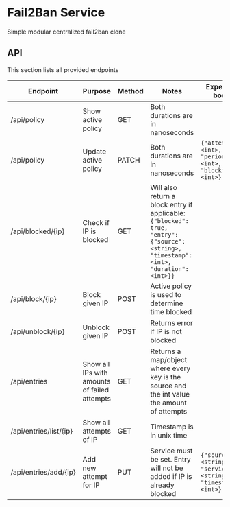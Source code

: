 # Fail2Ban Service
Simple modular centralized fail2ban clone

## API
This section lists all provided endpoints

| Endpoint | Purpose | Method | Notes | Expected body |  
| --- | --- | --- | --- | --- |
| /api/policy | Show active policy | GET | Both durations are in nanoseconds  
| /api/policy | Update active policy | PATCH | Both durations are in nanoseconds | `{"attempts": <int>, "period": <int>, "blocktime": <int>}` 
| /api/blocked/{ip} | Check if IP is blocked | GET | Will also return a block entry if applicable: `{"blocked": true, "entry": {"source": <string>, "timestamp": <int>, "duration": <int>}}`
| /api/block/{ip} | Block given IP | POST | Active policy is used to determine time blocked
| /api/unblock/{ip} | Unblock given IP | POST | Returns error if IP is not blocked
| /api/entries | Show all IPs with amounts of failed attempts | GET | Returns a map/object where every key is the source and the int value the amount of attempts
| /api/entries/list/{ip} | Show all attempts of IP | GET | Timestamp is in unix time
| /api/entries/add/{ip} | Add new attempt for IP | PUT | Service must be set. Entry will not be added if IP is already blocked | `{"source": <string>, "service": <string>, "timestamp": <int>}`